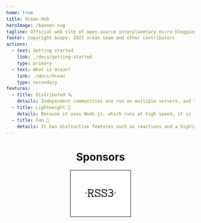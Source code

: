 ```yaml
---
home: true
title: Ocean Hub
heroImage: /banner.svg
tagline: Official web site of open-source interplanetary micro-blogging platform Ocean
footer: Copyright &copy; 2023 ocean team and other contributors
actions:
  - text: Getting started
    link: ./docs/getting-started
    type: primary
  - text: What is Ocean?
    link: ./docs/Ocean
    type: secondary
features:
  - title: Distributed 🪐
    details: Independent communities are run on multiple servers, and these are interconnected.
  - title: Lightweight 🚀
    details: Because it uses Node.js, which runs at high speed, it is lightweight even when federated with a large number of servers.
  - title: Fun 🍮
    details: It has distinctive features such as reactions and a highly customizable UI.
---
```


<ClientOnly>
	<MkParticles/>
</ClientOnly>

<div class="contents">

# Sponsors
<div class="sponsors">
	<a class="rss3" title="RSS3" href="https://rss3.io/" target="_blank"><img src="/sponsors/rss3.svg" alt="RSS3"></a>
</div>
</div>

<style>
.hero {
	position: relative;
	z-index: 2;
}

.contents {
	text-align: center;
}

.sponsors {
	text-align: center;
	margin-bottom: 32px;
}

.sponsors > .rss3 {
	display: inline-block;
	padding: 0px 20px;
	background: #fff;
	border: solid 1px #000;
}
.sponsors > .rss3 img {
	display: inline-block;
	height: 120px;
}
</style>
